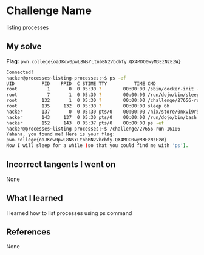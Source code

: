 # Challenge Name
listing processes

## My solve
**Flag:** `pwn.college{oaJKcw0pwL8NsYLtnbBN2Vbcbfy.QX4MDO0wyM3EzNzEzW}`

```bash
Connected!
hacker@processes~listing-processes:~$ ps -ef
UID          PID    PPID  C STIME TTY          TIME CMD
root           1       0  0 05:30 ?        00:00:00 /sbin/docker-init -- /nix/var/nix/profiles/dojo-workspace/bin/dojo-init /run/dojo/bin/sleep 6h
root           7       1  0 05:30 ?        00:00:00 /run/dojo/bin/sleep 6h
root         132       1  0 05:30 ?        00:00:00 /challenge/27656-run-16106
root         135     132  0 05:30 ?        00:00:00 sleep 6h
hacker       137       0  0 05:30 pts/0    00:00:00 /nix/store/0nxvi9r5ymdlr2p24rjj9qzyms72zld1-bash-interactive-5.2p37/bin/bash /run/dojo/bin/ssh-entrypoin
hacker       143     137  0 05:30 pts/0    00:00:00 /run/dojo/bin/bash --login
hacker       152     143  0 05:37 pts/0    00:00:00 ps -ef
hacker@processes~listing-processes:~$ /challenge/27656-run-16106
Yahaha, you found me! Here is your flag:
pwn.college{oaJKcw0pwL8NsYLtnbBN2Vbcbfy.QX4MDO0wyM3EzNzEzW}
Now I will sleep for a while (so that you could find me with 'ps').
```
## Incorrect tangents I went on
None

## What I learned
I learned how to list processes using ps command 

## References 
None
